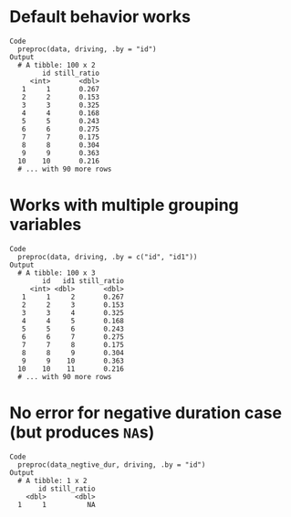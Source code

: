 # Default behavior works

    Code
      preproc(data, driving, .by = "id")
    Output
      # A tibble: 100 x 2
            id still_ratio
         <int>       <dbl>
       1     1       0.267
       2     2       0.153
       3     3       0.325
       4     4       0.168
       5     5       0.243
       6     6       0.275
       7     7       0.175
       8     8       0.304
       9     9       0.363
      10    10       0.216
      # ... with 90 more rows

# Works with multiple grouping variables

    Code
      preproc(data, driving, .by = c("id", "id1"))
    Output
      # A tibble: 100 x 3
            id   id1 still_ratio
         <int> <dbl>       <dbl>
       1     1     2       0.267
       2     2     3       0.153
       3     3     4       0.325
       4     4     5       0.168
       5     5     6       0.243
       6     6     7       0.275
       7     7     8       0.175
       8     8     9       0.304
       9     9    10       0.363
      10    10    11       0.216
      # ... with 90 more rows

# No error for negative duration case (but produces `NA`s)

    Code
      preproc(data_negtive_dur, driving, .by = "id")
    Output
      # A tibble: 1 x 2
           id still_ratio
        <dbl>       <dbl>
      1     1          NA

